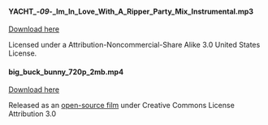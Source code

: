 

#### YACHT_-_09_-_Im_In_Love_With_A_Ripper_Party_Mix_Instrumental.mp3

[Download here](http://freemusicarchive.org/music/YACHT/See_Mystery_Lights_Instrumentals/Im_In_Love_With_A_Ripper_Party_Mix_Instrumental)

Licensed under a Attribution-Noncommercial-Share Alike 3.0 United States License.

#### big_buck_bunny_720p_2mb.mp4

[Download here](http://www.sample-videos.com/)

Released as an [open-source film](https://peach.blender.org/about/) under Creative Commons License Attribution 3.0
